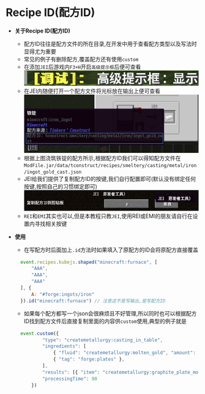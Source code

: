 # Recipe ID(配方ID)
* **关于Recipe ID(配方ID)**
  * 配方ID往往是配方文件的所在目录,在开发中用于查看配方类型以及写法时显得尤为重要
  * 常见的例子有删除配方,覆盖配方还有使用`custom`
  * 在添加`JEI`后游戏内`F3+H`开启`高级提示框`后便可查看  
  ![高级提示框](/GitBook/images/recipe-id/debug.png)
  * 在JEI内随便打开一个配方文件将光标放在输出上便可查看  
  ![ID查看](/GitBook/images/recipe-id/id-view.png)
  * 根据上图浇筑铁锭的配方所示,根据配方ID我们可以得知配方文件在
  `ModFile.jar/data/tconstruct/recipes/smeltery/casting/metal/iron/ingot_gold_cast.json`
  * JEI给我们提供了复制配方ID的按键,我们自行配置即可(默认没有绑定任何按键,按照自己的习惯绑定即可)  
  ![按键绑定](/GitBook/images/recipe-id/key-binding.png)
  * `REI`和`EMI`其实也可以,但是本教程只教`JEI`,使用REI或EMI的朋友请自行在设置内寻找相关按键

* **使用**
  * 在写配方时后面加上`.id`方法时如果填入了原配方的ID会将原配方直接覆盖
  ```js
	event.recipes.kubejs.shaped("minecraft:furnace", [
		"AAA",
		"AAA",
		"AAA"
	], {
		A: "#forge:ingots/iron"
	}).id("minecraft:furnace") // 注意这不是写输出,是写配方ID
  ```

  * 如果每个配方都写一个json会很麻烦且不好管理,所以同时也可以根据配方ID找到配方文件后直接复制里面的内容供`custom`使用,典型的例子就是
  ```js
	event.custom({
			"type": "createmetallurgy:casting_in_table",
			"ingredients": [
				{ "fluid": "createmetallurgy:molten_gold", "amount": 90 },
				{ "tag": "forge:plates" },
			],
			"results": [{ "item": "createmetallurgy:graphite_plate_mold", }],
			"processingTime": 90
		})
  ```